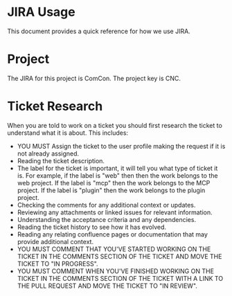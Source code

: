 JIRA Usage
==========

This document provides a quick reference for how we use JIRA.

# Project

The JIRA for this project is ComCon. The project key is CNC.

# Ticket Research

When you are told to work on a ticket you should first research the ticket to understand what it is about. This includes:

* YOU MUST Assign the ticket to the user profile making the request if it is not already assigned.
* Reading the ticket description.
* The label for the ticket is important, it will tell you what type of ticket it is. For example, if the label is "web" then then the work belongs to the web project. If the label is "mcp" then the work belongs to the MCP project. If the label is "plugin" then the work belongs to the plugin project.
* Checking the comments for any additional context or updates.
* Reviewing any attachments or linked issues for relevant information.
* Understanding the acceptance criteria and any dependencies.
* Reading the ticket history to see how it has evolved.
* Reading any relating confluence pages or documentation that may provide additional context.
* YOU MUST COMMENT THAT YOU'VE STARTED WORKING ON THE TICKET IN THE COMMENTS SECTION OF THE TICKET AND MOVE THE TICKET TO "IN PROGRESS".
* YOU MUST COMMENT WHEN YOU'VE FINISHED WORKING ON THE TICKET IN THE COMMENTS SECTION OF THE TICKET WITH A LINK TO THE PULL REQUEST AND MOVE THE TICKET TO "IN REVIEW".